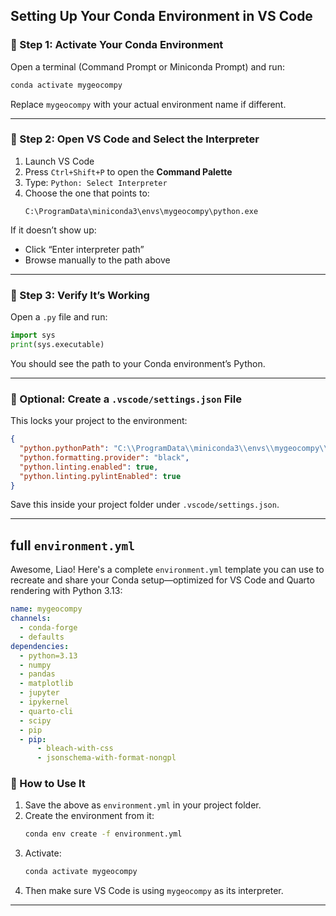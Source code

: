 ## Setting Up Your Conda Environment in VS Code

### 🧭 Step 1: Activate Your Conda Environment

Open a terminal (Command Prompt or Miniconda Prompt) and run:

```bash
conda activate mygeocompy
```

Replace `mygeocompy` with your actual environment name if different.

---

### 🧠 Step 2: Open VS Code and Select the Interpreter

1. Launch VS Code
2. Press `Ctrl+Shift+P` to open the **Command Palette**
3. Type: `Python: Select Interpreter`
4. Choose the one that points to:
   ```
   C:\ProgramData\miniconda3\envs\mygeocompy\python.exe
   ```

If it doesn’t show up:
- Click “Enter interpreter path”
- Browse manually to the path above

---

### 🧪 Step 3: Verify It’s Working

Open a `.py` file and run:

```python
import sys
print(sys.executable)
```

You should see the path to your Conda environment’s Python.

---

### 🧰 Optional: Create a `.vscode/settings.json` File

This locks your project to the environment:

```json
{
  "python.pythonPath": "C:\\ProgramData\\miniconda3\\envs\\mygeocompy\\python.exe",
  "python.formatting.provider": "black",
  "python.linting.enabled": true,
  "python.linting.pylintEnabled": true
}
```

Save this inside your project folder under `.vscode/settings.json`.

---
## full `environment.yml`
Awesome, Liao! Here's a complete `environment.yml` template you can use to recreate and share your Conda setup—optimized for VS Code and Quarto rendering with Python 3.13:

```yaml
name: mygeocompy
channels:
  - conda-forge
  - defaults
dependencies:
  - python=3.13
  - numpy
  - pandas
  - matplotlib
  - jupyter
  - ipykernel
  - quarto-cli
  - scipy
  - pip
  - pip:
      - bleach-with-css
      - jsonschema-with-format-nongpl
```

### 🧪 How to Use It

1. Save the above as `environment.yml` in your project folder.
2. Create the environment from it:
   ```bash
   conda env create -f environment.yml
   ```
3. Activate:
   ```bash
   conda activate mygeocompy
   ```
4. Then make sure VS Code is using `mygeocompy` as its interpreter.

---

